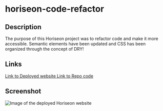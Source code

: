 # horiseon-code-refactor

## Description
The purpose of this Horiseon project was to refactor code and make it more accessible. Semantic elements have been updated and CSS has been organized through the concept of DRY!

## Links
<a href="https://saeeda14.github.io/horiseon-code-refactor/"> Link to Deployed website </a>
<a href="git@github.com:Saeeda14/horiseon-code-refactor.git"> Link to Repo code </a>

## Screenshot
<img src="./assets/images/horiseon.jpg" alt="Image of the deployed Horiseon website">
